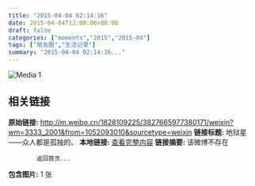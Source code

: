 ```yaml
---
title: "2015-04-04 02:14:16"
date: 2015-04-04T12:00:00+08:00
draft: false
categories: ["moments","2015","2015-04"]
tags: ["朋友圈","生活记录"]
summary: "2015-04-04 02:14:16..."
---
```


![Media 1](/Moments/photos/2015-04-04/201504040214160.jpg)

## 相关链接

**原始链接:** http://m.weibo.cn/1828109225/3827665977380171/weixin?wm=3333_2001&from=1052093010&sourcetype=weixin
**链接标题:** 地狱星——众人都是孤独的。
**本地链接:** [查看完整内容](/link_content/2015/04/2015-04-04-2/link_content/)
**链接摘要:** 该微博不存在
    
            返回首页...
**包含图片:** 1 张

